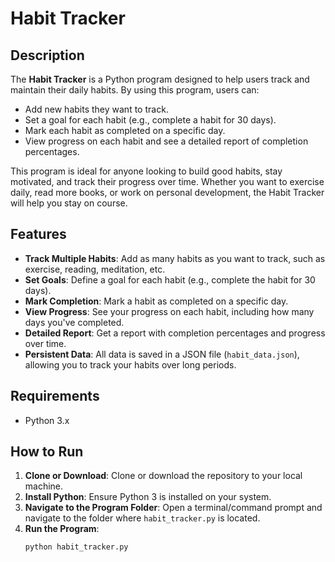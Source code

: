 # Habit Tracker

## Description

The **Habit Tracker** is a Python program designed to help users track and maintain their daily habits. By using this program, users can:
- Add new habits they want to track.
- Set a goal for each habit (e.g., complete a habit for 30 days).
- Mark each habit as completed on a specific day.
- View progress on each habit and see a detailed report of completion percentages.

This program is ideal for anyone looking to build good habits, stay motivated, and track their progress over time. Whether you want to exercise daily, read more books, or work on personal development, the Habit Tracker will help you stay on course.

## Features

- **Track Multiple Habits**: Add as many habits as you want to track, such as exercise, reading, meditation, etc.
- **Set Goals**: Define a goal for each habit (e.g., complete the habit for 30 days).
- **Mark Completion**: Mark a habit as completed on a specific day.
- **View Progress**: See your progress on each habit, including how many days you've completed.
- **Detailed Report**: Get a report with completion percentages and progress over time.
- **Persistent Data**: All data is saved in a JSON file (`habit_data.json`), allowing you to track your habits over long periods.

## Requirements

- Python 3.x

## How to Run

1. **Clone or Download**: Clone or download the repository to your local machine.
2. **Install Python**: Ensure Python 3 is installed on your system.
3. **Navigate to the Program Folder**: Open a terminal/command prompt and navigate to the folder where `habit_tracker.py` is located.
4. **Run the Program**:
   ```bash
   python habit_tracker.py